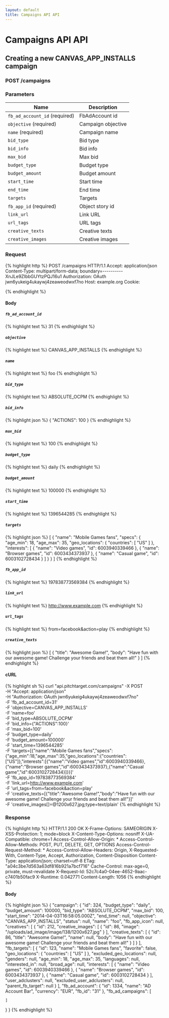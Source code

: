 ```yaml
---
layout: default
title: Campaigns API API
---
```


# Campaigns API API

## Creating a new CANVAS_APP_INSTALLS campaign

### POST /campaigns


### Parameters

Name | Description |
-----|-------------|
`fb_ad_account_id` (required) | FbAdAccount id |
`objective` (required) | Campaign objective |
`name` (required) | Campaign name |
`bid_type`  | Bid type |
`bid_info`  | Bid info |
`max_bid`  | Max bid |
`budget_type`  | Budget type |
`budget_amount`  | Budget amount |
`start_time`  | Start time |
`end_time`  | End time |
`targets`  | Targets |
`fb_app_id` (required) | Object story id |
`link_url`  | Link URL |
`url_tags`  | URL tags |
`creative_texts`  | Creative texts |
`creative_images`  | Creative images |

### Request

{% highlight http %}
POST /campaigns HTTP/1.1
Accept: application/json
Content-Type: multipart/form-data; boundary=----------XnJLe9ZIbbGUYtzPQJ16u1
Authorization: OAuth jwn6yukeig4ukaywj4zeaweodwxf7no
Host: example.org
Cookie: 

{% endhighlight %}

#### Body

##### `fb_ad_account_id`

{% highlight text %}
31
{% endhighlight %}

##### `objective`

{% highlight text %}
CANVAS_APP_INSTALLS
{% endhighlight %}

##### `name`

{% highlight text %}
foo
{% endhighlight %}

##### `bid_type`

{% highlight text %}
ABSOLUTE_OCPM
{% endhighlight %}

##### `bid_info`

{% highlight json %}
{
  "ACTIONS": 100
}
{% endhighlight %}

##### `max_bid`

{% highlight text %}
100
{% endhighlight %}

##### `budget_type`

{% highlight text %}
daily
{% endhighlight %}

##### `budget_amount`

{% highlight text %}
100000
{% endhighlight %}

##### `start_time`

{% highlight text %}
1396544285
{% endhighlight %}

##### `targets`

{% highlight json %}
[
  {
    "name": "Mobile Games fans",
    "specs": {
      "age_min": 18,
      "age_max": 35,
      "geo_locations": {
        "countries": [
          "US"
        ]
      },
      "interests": [
        {
          "name": "Video games",
          "id": 6003940339466
        },
        {
          "name": "Browser games",
          "id": 6003434373937
        },
        {
          "name": "Casual game",
          "id": 6003102728434
        }
      ]
    }
  }
]
{% endhighlight %}

##### `fb_app_id`

{% highlight text %}
197838773569384
{% endhighlight %}

##### `link_url`

{% highlight text %}
http://www.example.com
{% endhighlight %}

##### `url_tags`

{% highlight text %}
from=facebook&action=play
{% endhighlight %}

##### `creative_texts`

{% highlight json %}
[
  {
    "title": "Awesome Game!",
    "body": "Have fun with our awesome game! Challenge your friends and beat them all!"
  }
]
{% endhighlight %}


#### cURL

{% highlight sh %}
curl "api.pitchtarget.com/campaigns" -X POST \
	-H "Accept: application/json" \
	-H "Authorization: OAuth jwn6yukeig4ukaywj4zeaweodwxf7no" \
	-F 'fb_ad_account_id=31' \
	-F 'objective=CANVAS_APP_INSTALLS' \
	-F 'name=foo' \
	-F 'bid_type=ABSOLUTE_OCPM' \
	-F 'bid_info={"ACTIONS":100}' \
	-F 'max_bid=100' \
	-F 'budget_type=daily' \
	-F 'budget_amount=100000' \
	-F 'start_time=1396544285' \
	-F 'targets=[{"name":"Mobile Games fans","specs":{"age_min":18,"age_max":35,"geo_locations":{"countries":["US"]},"interests":[{"name":"Video games","id":6003940339466},{"name":"Browser games","id":6003434373937},{"name":"Casual game","id":6003102728434}]}}]' \
	-F 'fb_app_id=197838773569384' \
	-F 'link_url=http://www.example.com' \
	-F 'url_tags=from=facebook&action=play' \
	-F 'creative_texts=[{"title":"Awesome Game!","body":"Have fun with our awesome game! Challenge your friends and beat them all!"}]' \
	-F 'creative_images[]=@1200x627.jpg;type=text/plain'
{% endhighlight %}

### Response

{% highlight http %}
HTTP/1.1 200 OK
X-Frame-Options: SAMEORIGIN
X-XSS-Protection: 1; mode=block
X-Content-Type-Options: nosniff
X-UA-Compatible: chrome=1
Access-Control-Allow-Origin: *
Access-Control-Allow-Methods: POST, PUT, DELETE, GET, OPTIONS
Access-Control-Request-Method: *
Access-Control-Allow-Headers: Origin, X-Requested-With, Content-Type, Accept, Authorization, Content-Disposition
Content-Type: application/json; charset=utf-8
ETag: "a04c3be7d563a63df816b921a7bcf716"
Cache-Control: max-age=0, private, must-revalidate
X-Request-Id: 52c7c4a0-04ee-4652-9aac-c7401b50fac9
X-Runtime: 0.042771
Content-Length: 1056
{% endhighlight %}

#### Body

{% highlight json %}
{
  "campaign": {
    "id": 324,
    "budget_type": "daily",
    "budget_amount": 100000,
    "bid_type": "ABSOLUTE_OCPM",
    "max_bid": 100,
    "start_time": "2014-04-03T16:58:05.000Z",
    "end_time": null,
    "objective": "CANVAS_APP_INSTALLS",
    "status": null,
    "name": "foo",
    "fb_app_icon": null,
    "creatives": [
      {
        "id": 212,
        "creative_images": [
          {
            "id": 86,
            "image": "/uploads/ad_image/image/138/1200x627.jpg"
          }
        ],
        "creative_texts": [
          {
            "id": 86,
            "title": "Awesome Game!",
            "name": null,
            "body": "Have fun with our awesome game! Challenge your friends and beat them all!"
          }
        ]
      }
    ],
    "fb_targets": [
      {
        "id": 123,
        "name": "Mobile Games fans",
        "favorite": false,
        "geo_locations": {
          "countries": [
            "US"
          ]
        },
        "excluded_geo_locations": null,
        "genders": null,
        "age_min": 18,
        "age_max": 35,
        "languages": null,
        "interested_in": null,
        "broad_age": null,
        "interests": [
          {
            "name": "Video games",
            "id": 6003940339466
          },
          {
            "name": "Browser games",
            "id": 6003434373937
          },
          {
            "name": "Casual game",
            "id": 6003102728434
          }
        ],
        "user_adclusters": null,
        "excluded_user_adclusters": null,
        "parent_fb_target": null
      }
    ],
    "fb_ad_account": {
      "id": 1334,
      "name": "AD Account Bar",
      "currency": "EUR",
      "fb_id": "31"
    },
    "fb_ad_campaigns": [

    ]
  }
}
{% endhighlight %}

